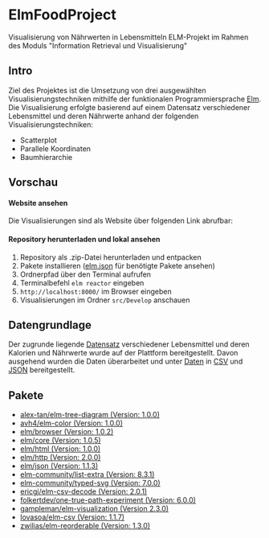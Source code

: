 # ElmFoodProject
Visualisierung von Nährwerten in Lebensmitteln
ELM-Projekt im Rahmen des Moduls "Information Retrieval und Visualisierung"

## Intro
Ziel des Projektes ist die Umsetzung von drei ausgewählten Visualisierungstechniken mithilfe der funktionalen Programmiersprache [Elm](https://elm-lang.org/). 
Die Visualisierung erfolgte basierend auf einem Datensatz verschiedener Lebensmittel und deren Nährwerte anhand der folgenden Visualisierungstechniken:
- Scatterplot
- Parallele Koordinaten
- Baumhierarchie

## Vorschau
#### Website ansehen
Die Visualisierungen sind als Website über folgenden Link abrufbar:

#### Repository herunterladen und lokal ansehen
1. Repository als .zip-Datei herunterladen und entpacken
2. Pakete installieren ([elm.json](elm.json) für benötigte Pakete ansehen)
3. Ordnerpfad über den Terminal aufrufen
4. Terminalbefehl `elm reactor` eingeben
5. `http://localhost:8000/` im Browser eingeben
6. Visualisierungen im Ordner `src/Develop` anschauen

## Datengrundlage
Der zugrunde liegende [Datensatz](https://www.kaggle.com/niharika41298/food-nutrition-analysis-eda) verschiedener Lebensmittel und deren Kalorien und Nährwerte wurde auf der Plattform bereitgestellt. Davon ausgehend wurden die Daten überarbeitet und unter [Daten](Daten) in [CSV](Daten/CSV) und [JSON](Daten/JSON) bereitgestellt.

## Pakete
- [alex-tan/elm-tree-diagram (Version: 1.0.0)](https://package.elm-lang.org/packages/alex-tan/elm-tree-diagram/1.0.0)
- [avh4/elm-color (Version: 1.0.0)](https://package.elm-lang.org/packages/avh4/elm-color/1.0.0)
- [elm/browser (Version: 1.0.2)](https://package.elm-lang.org/packages/elm/browser/1.0.2)
- [elm/core (Version: 1.0.5)](https://package.elm-lang.org/packages/elm/core/1.0.5)
- [elm/html (Version: 1.0.0)](https://package.elm-lang.org/packages/elm/html/1.0.0)
- [elm/http (Version: 2.0.0)](https://package.elm-lang.org/packages/elm/http/2.0.0)
- [elm/json (Version: 1.1.3)](https://package.elm-lang.org/packages/elm/json/1.1.3)
- [elm-community/list-extra (Version: 8.3.1)](https://package.elm-lang.org/packages/elm-community/list-extra/8.3.1)
- [elm-community/typed-svg (Version: 7.0.0)](https://package.elm-lang.org/packages/elm-community/typed-svg/7.0.0)
- [ericgj/elm-csv-decode (Version: 2.0.1)](https://package.elm-lang.org/packages/ericgj/elm-csv-decode/2.0.1)
- [folkertdev/one-true-path-experiment (Version: 6.0.0)](https://package.elm-lang.org/packages/folkertdev/one-true-path-experiment/6.0.0)
- [gampleman/elm-visualization (Version 2.3.0)](https://package.elm-lang.org/packages/gampleman/elm-visualization/2.3.0)
- [lovasoa/elm-csv (Version: 1.1.7)](https://package.elm-lang.org/packages/lovasoa/elm-csv/1.1.7)
- [zwilias/elm-reorderable (Version: 1.3.0)](https://package.elm-lang.org/packages/zwilias/elm-reorderable/1.3.0)